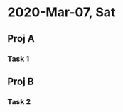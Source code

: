 # 2020-Mar-07, Sat

## Proj A

### Task 1

<task-start t="20200307 20:20:53 -0800"/>
<task-stop t="20200307 20:21:24 -0800"/>
<task-start t="20200307 21:18:00 -0700"/>
<task-stop t="20200307 21:19:00 -0700"/>

## Proj B

### Task 2

<task-start t="20200307 20:10:17 -0800"/>
<task-stop t="20200307 20:20:53 -0800"/>
